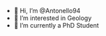 - 👋 Hi, I’m @Antonello94
- 👀 I’m interested in Geology
- 🌱 I’m currently a PhD Student

<!---
Antonello94/Antonello94 is a ✨ special ✨ repository because its `README.md` (this file) appears on your GitHub profile.
You can click the Preview link to take a look at your changes.
--->
